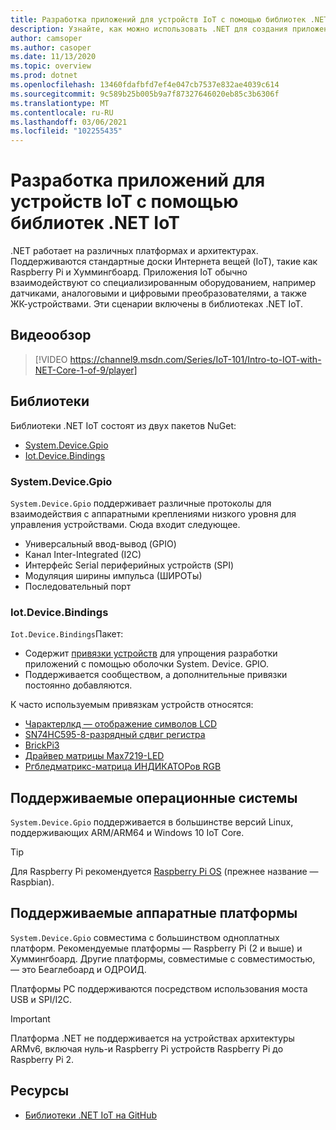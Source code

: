 ```yaml
---
title: Разработка приложений для устройств IoT с помощью библиотек .NET IoT
description: Узнайте, как можно использовать .NET для создания приложений для устройств и сценариев Интернета вещей.
author: camsoper
ms.author: casoper
ms.date: 11/13/2020
ms.topic: overview
ms.prod: dotnet
ms.openlocfilehash: 13460fdafbfd7ef4e047cb7537e832ae4039c614
ms.sourcegitcommit: 9c589b25b005b9a7f87327646020eb85c3b6306f
ms.translationtype: MT
ms.contentlocale: ru-RU
ms.lasthandoff: 03/06/2021
ms.locfileid: "102255435"
---
```

# <a name="develop-apps-for-iot-devices-with-the-net-iot-libraries"></a>Разработка приложений для устройств IoT с помощью библиотек .NET IoT

.NET работает на различных платформах и архитектурах. Поддерживаются стандартные доски Интернета вещей (IoT), такие как Raspberry Pi и Хуммингбоард. Приложения IoT обычно взаимодействуют со специализированным оборудованием, например датчиками, аналоговыми и цифровыми преобразователями, а также ЖК-устройствами. Эти сценарии включены в библиотеках .NET IoT.

## <a name="video-overview"></a>Видеообзор

<!--markdownlint-disable MD034 -->
> [!VIDEO https://channel9.msdn.com/Series/IoT-101/Intro-to-IOT-with-NET-Core-1-of-9/player]

## <a name="libraries"></a>Библиотеки

Библиотеки .NET IoT состоят из двух пакетов NuGet:

- [System.Device.Gpio](https://www.nuget.org/packages/System.Device.Gpio/)
- [Iot.Device.Bindings](https://www.nuget.org/packages/Iot.Device.Bindings/)

### <a name="systemdevicegpio"></a>System.Device.Gpio

`System.Device.Gpio` поддерживает различные протоколы для взаимодействия с аппаратными креплениями низкого уровня для управления устройствами. Сюда входит следующее.

- Универсальный ввод-вывод (GPIO)
- Канал Inter-Integrated (I2C)
- Интерфейс Serial периферийных устройств (SPI)
- Модуляция ширины импульса (ШИРОТы)
- Последовательный порт

### <a name="iotdevicebindings"></a>Iot.Device.Bindings

`Iot.Device.Bindings`Пакет:

* Содержит [привязки устройств](https://github.com/dotnet/iot/blob/master/src/devices/README.md) для упрощения разработки приложений с помощью оболочки System. Device. GPIO.
* Поддерживается сообществом, а дополнительные привязки постоянно добавляются.

К часто используемым привязкам устройств относятся:

- [Чарактерлкд — отображение символов LCD](https://github.com/dotnet/iot/tree/master/src/devices/CharacterLcd)
- [SN74HC595-8-разрядный сдвиг регистра](https://github.com/dotnet/iot/tree/master/src/devices/Sn74hc595)
- [BrickPi3](https://github.com/dotnet/iot/tree/master/src/devices/BrickPi3)
- [Драйвер матрицы Max7219-LED](https://github.com/dotnet/iot/tree/master/src/devices/Max7219)
- [Ргбледматрикс-матрица ИНДИКАТОРов RGB](https://github.com/dotnet/iot/tree/master/src/devices/RGBLedMatrix)

## <a name="supported-operating-systems"></a>Поддерживаемые операционные системы

`System.Device.Gpio` поддерживается в большинстве версий Linux, поддерживающих ARM/ARM64 и Windows 10 IoT Core.

> [!TIP]
> Для Raspberry Pi рекомендуется [Raspberry Pi OS](https://www.raspberrypi.org/documentation/installation/installing-images/README.md)  (прежнее название — Raspbian).

## <a name="supported-hardware-platforms"></a>Поддерживаемые аппаратные платформы

`System.Device.Gpio` совместима с большинством одноплатных платформ. Рекомендуемые платформы — Raspberry Pi (2 и выше) и Хуммингбоард. Другие платформы, совместимые с совместимостью, — это Беаглебоард и ОДРОИД.

Платформы PC поддерживаются посредством использования моста USB и SPI/I2C.

> [!IMPORTANT]
> Платформа .NET не поддерживается на устройствах архитектуры ARMv6, включая нуль-и Raspberry Pi устройств Raspberry Pi до Raspberry Pi 2.

## <a name="resources"></a>Ресурсы

- [Библиотеки .NET IoT на GitHub](https://github.com/dotnet/iot)
